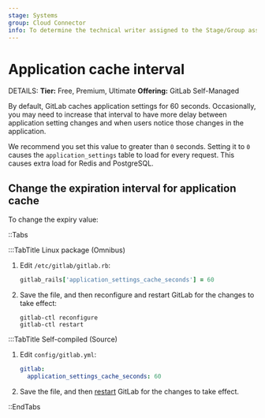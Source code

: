 ```yaml
---
stage: Systems
group: Cloud Connector
info: To determine the technical writer assigned to the Stage/Group associated with this page, see https://handbook.gitlab.com/handbook/product/ux/technical-writing/#assignments
---
```


# Application cache interval

DETAILS:
**Tier:** Free, Premium, Ultimate
**Offering:** GitLab Self-Managed

By default, GitLab caches application settings for 60 seconds. Occasionally,
you may need to increase that interval to have more delay between application
setting changes and when users notice those changes in the application.

We recommend you set this value to greater than `0` seconds. Setting it to `0`
causes the `application_settings` table to load for every request. This causes
extra load for Redis and PostgreSQL.

## Change the expiration interval for application cache

To change the expiry value:

::Tabs

:::TabTitle Linux package (Omnibus)

1. Edit `/etc/gitlab/gitlab.rb`:

   ```ruby
   gitlab_rails['application_settings_cache_seconds'] = 60
   ```

1. Save the file, and then reconfigure and restart GitLab for the changes to
   take effect:

   ```shell
   gitlab-ctl reconfigure
   gitlab-ctl restart
   ```

:::TabTitle Self-compiled (Source)

1. Edit `config/gitlab.yml`:

   ```yaml
   gitlab:
     application_settings_cache_seconds: 60
   ```

1. Save the file, and then [restart](restart_gitlab.md#self-compiled-installations)
   GitLab for the changes to take effect.

::EndTabs
